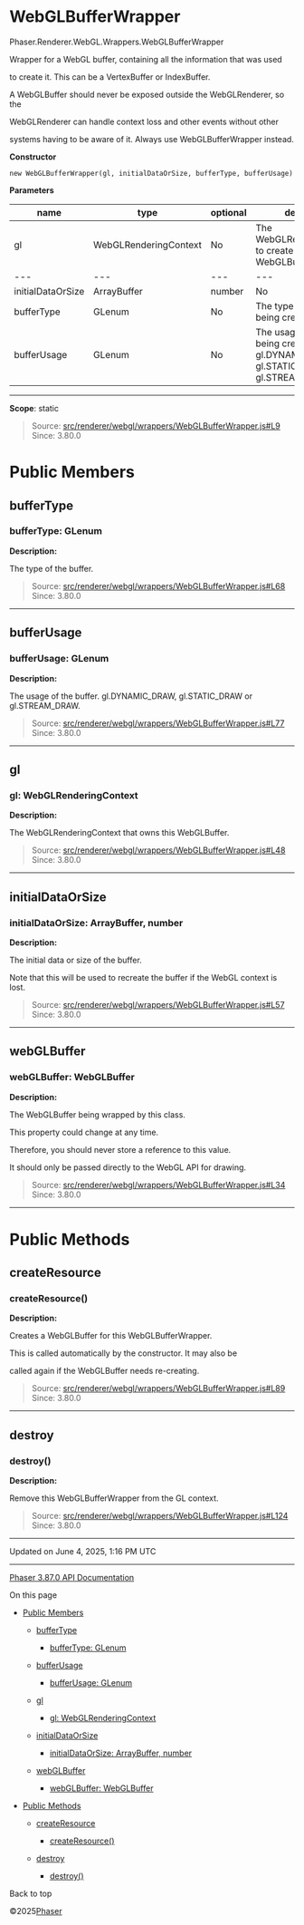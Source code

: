 # WebGLBufferWrapper

Phaser.Renderer.WebGL.Wrappers.WebGLBufferWrapper

Wrapper for a WebGL buffer, containing all the information that was used

to create it. This can be a VertexBuffer or IndexBuffer.

A WebGLBuffer should never be exposed outside the WebGLRenderer, so the

WebGLRenderer can handle context loss and other events without other

systems having to be aware of it. Always use WebGLBufferWrapper instead.

**Constructor**

`new WebGLBufferWrapper(gl, initialDataOrSize, bufferType, bufferUsage)`

**Parameters**

| name | type | optional | description |
| --- | --- | --- | --- |
| gl | WebGLRenderingContext | No | The WebGLRenderingContext to create the WebGLBuffer for. |
| --- | --- | --- | --- |
| initialDataOrSize | ArrayBuffer | number | No | Either an ArrayBuffer of data, or the size of the buffer to create. |
| bufferType | GLenum | No | The type of the buffer being created. |
| bufferUsage | GLenum | No | The usage of the buffer being created. gl.DYNAMIC\_DRAW, gl.STATIC\_DRAW or gl.STREAM\_DRAW. |

---

**Scope**: static

> Source: [src/renderer/webgl/wrappers/WebGLBufferWrapper.js#L9](https://github.com/phaserjs/phaser/blob/v3.87.0/src/renderer/webgl/wrappers/WebGLBufferWrapper.js#L9)  
> Since: 3.80.0

# Public Members

## bufferType

### bufferType: GLenum

**Description:**

The type of the buffer.

> Source: [src/renderer/webgl/wrappers/WebGLBufferWrapper.js#L68](https://github.com/phaserjs/phaser/blob/v3.87.0/src/renderer/webgl/wrappers/WebGLBufferWrapper.js#L68)  
> Since: 3.80.0

---

## bufferUsage

### bufferUsage: GLenum

**Description:**

The usage of the buffer. gl.DYNAMIC\_DRAW, gl.STATIC\_DRAW or gl.STREAM\_DRAW.

> Source: [src/renderer/webgl/wrappers/WebGLBufferWrapper.js#L77](https://github.com/phaserjs/phaser/blob/v3.87.0/src/renderer/webgl/wrappers/WebGLBufferWrapper.js#L77)  
> Since: 3.80.0

---

## gl

### gl: WebGLRenderingContext

**Description:**

The WebGLRenderingContext that owns this WebGLBuffer.

> Source: [src/renderer/webgl/wrappers/WebGLBufferWrapper.js#L48](https://github.com/phaserjs/phaser/blob/v3.87.0/src/renderer/webgl/wrappers/WebGLBufferWrapper.js#L48)  
> Since: 3.80.0

---

## initialDataOrSize

### initialDataOrSize: ArrayBuffer, number

**Description:**

The initial data or size of the buffer.

Note that this will be used to recreate the buffer if the WebGL context is lost.

> Source: [src/renderer/webgl/wrappers/WebGLBufferWrapper.js#L57](https://github.com/phaserjs/phaser/blob/v3.87.0/src/renderer/webgl/wrappers/WebGLBufferWrapper.js#L57)  
> Since: 3.80.0

---

## webGLBuffer

### webGLBuffer: WebGLBuffer

**Description:**

The WebGLBuffer being wrapped by this class.

This property could change at any time.

Therefore, you should never store a reference to this value.

It should only be passed directly to the WebGL API for drawing.

> Source: [src/renderer/webgl/wrappers/WebGLBufferWrapper.js#L34](https://github.com/phaserjs/phaser/blob/v3.87.0/src/renderer/webgl/wrappers/WebGLBufferWrapper.js#L34)  
> Since: 3.80.0

---

# Public Methods

## createResource

### <instance> createResource()

**Description:**

Creates a WebGLBuffer for this WebGLBufferWrapper.

This is called automatically by the constructor. It may also be

called again if the WebGLBuffer needs re-creating.

> Source: [src/renderer/webgl/wrappers/WebGLBufferWrapper.js#L89](https://github.com/phaserjs/phaser/blob/v3.87.0/src/renderer/webgl/wrappers/WebGLBufferWrapper.js#L89)  
> Since: 3.80.0

---

## destroy

### <instance> destroy()

**Description:**

Remove this WebGLBufferWrapper from the GL context.

> Source: [src/renderer/webgl/wrappers/WebGLBufferWrapper.js#L124](https://github.com/phaserjs/phaser/blob/v3.87.0/src/renderer/webgl/wrappers/WebGLBufferWrapper.js#L124)  
> Since: 3.80.0

---

Updated on June 4, 2025, 1:16 PM UTC

---

[Phaser 3.87.0 API Documentation](../../index.md)

On this page

* [Public Members](#public-members)

  + [bufferType](#buffertype)

    - [bufferType: GLenum](#buffertype-glenum)
  + [bufferUsage](#bufferusage)

    - [bufferUsage: GLenum](#bufferusage-glenum)
  + [gl](#gl)

    - [gl: WebGLRenderingContext](#gl-webglrenderingcontext)
  + [initialDataOrSize](#initialdataorsize)

    - [initialDataOrSize: ArrayBuffer, number](#initialdataorsize-arraybuffer-number)
  + [webGLBuffer](#webglbuffer)

    - [webGLBuffer: WebGLBuffer](#webglbuffer-webglbuffer)
* [Public Methods](#public-methods)

  + [createResource](#createresource)

    - [<instance> createResource()](#instance-createresource)
  + [destroy](#destroy)

    - [<instance> destroy()](#instance-destroy)

Back to top

©2025[Phaser](https://docs.phaser.io)